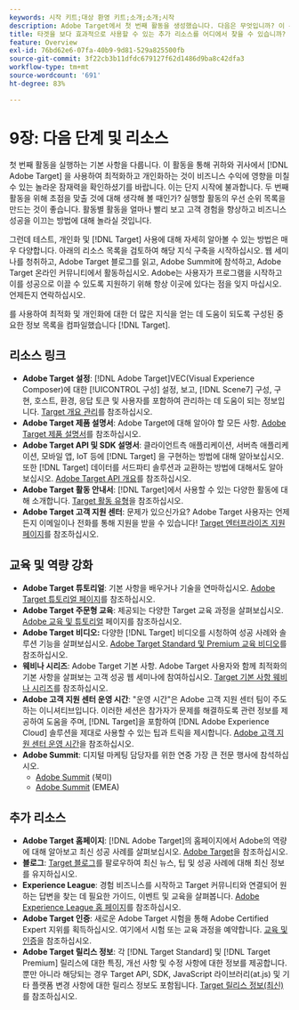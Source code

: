 ```yaml
---
keywords: 시작 키트;대상 환영 키트;소개;소개;시작
description: Adobe Target에서 첫 번째 활동을 생성했습니다. 다음은 무엇입니까? 이 문서를 사용하여 추가 리소스, 교육 튜토리얼 및 사용 방법 비디오에 대한 링크를 찾을 수 있습니다.
title: 타겟을 보다 효과적으로 사용할 수 있는 추가 리소스를 어디에서 찾을 수 있습니까?
feature: Overview
exl-id: 76bd62e6-07fa-40b9-9d81-529a825500fb
source-git-commit: 3f22cb3b11dfdc679127f62d1486d9ba8c42dfa3
workflow-type: tm+mt
source-wordcount: '691'
ht-degree: 83%

---
```


# 9장: 다음 단계 및 리소스

첫 번째 활동을 실행하는 기본 사항을 다룹니다. 이 활동을 통해 귀하와 귀사에서 [!DNL Adobe Target] 을 사용하여 최적화하고 개인화하는 것이 비즈니스 수익에 영향을 미칠 수 있는 놀라운 잠재력을 확인하셨기를 바랍니다. 이는 단지 시작에 불과합니다. 두 번째 활동을 위해 초점을 맞출 것에 대해 생각해 볼 때인가? 실행할 활동의 우선 순위 목록을 만드는 것이 좋습니다. 활동별 활동을 얼마나 빨리 보고 고객 경험을 향상하고 비즈니스 성공을 이끄는 방법에 대해 놀라실 것입니다.

그런데 테스트, 개인화 및 [!DNL Target] 사용에 대해 자세히 알아볼 수 있는 방법은 매우 다양합니다. 아래의 리소스 목록을 검토하여 해당 지식 구축을 시작하십시오. 웹 세미나를 청취하고, Adobe Target 블로그를 읽고, Adobe Summit에 참석하고, Adobe Target 온라인 커뮤니티에서 활동하십시오. Adobe는 사용자가 프로그램을 시작하고 이를 성공으로 이끌 수 있도록 지원하기 위해 항상 이곳에 있다는 점을 잊지 마십시오. 언제든지 연락하십시오.

를 사용하여 최적화 및 개인화에 대한 더 많은 지식을 얻는 데 도움이 되도록 구성된 중요한 정보 목록을 컴파일했습니다 [!DNL Target].

## 리소스 링크

* **Adobe Target 설정**: [!DNL Adobe Target]VEC(Visual Experience Composer)에 대한 [!UICONTROL 구성] 설정, 보고, [!DNL Scene7] 구성, 구현, 호스트, 환경, 응답 토큰 및 사용자를 포함하여 관리하는 데 도움이 되는 정보입니다. [Target 개요 관리](/help/main/administrating-target/administrating-target.md)를 참조하십시오.
* **Adobe Target 제품 설명서**: Adobe Target에 대해 알아야 할 모든 사항. [Adobe Target 제품 설명서](https://experienceleague.adobe.com/docs/target/using/target-home.html?lang=ko_KR)를 참조하십시오.
* **Adobe Target API 및 SDK 설명서**: 클라이언트측 애플리케이션, 서버측 애플리케이션, 모바일 앱, IoT 등에 [!DNL Target] 을 구현하는 방법에 대해 알아보십시오. 또한 [!DNL Target] 데이터를 서드파티 솔루션과 교환하는 방법에 대해서도 알아보십시오. [Adobe Target API 개요](/help/main/api/api-overview.md)를 참조하십시오.
* **Adobe Target 활동 안내서**: [!DNL Target]에서 사용할 수 있는 다양한 활동에 대해 소개합니다. [Target 활동 유형](/help/main/c-activities/target-activities-guide.md)을 참조하십시오.
* **Adobe Target 고객 지원 센터**: 문제가 있으신가요? Adobe Target 사용자는 언제든지 이메일이나 전화를 통해 지원을 받을 수 있습니다! [Target 엔터프라이즈 지원 페이지](https://helpx.adobe.com/kr/contact/enterprise-support.ec.html#target)를 참조하십시오.

## 교육 및 역량 강화

* **Adobe Target 튜토리얼**: 기본 사항을 배우거나 기술을 연마하십시오. [Adobe Target 튜토리얼 페이지](https://experienceleague.adobe.com/docs/target-learn/tutorials/overview.html?lang=ko_KR)를 참조하십시오.
* **Adobe Target 주문형 교육**: 제공되는 다양한 Target 교육 과정을 살펴보십시오. [Adobe 교육 및 튜토리얼](https://helpx.adobe.com/kr/learning.html?promoid=KAUDK) 페이지를 참조하십시오.
* **Adobe Target 비디오:** 다양한 [!DNL Target] 비디오를 시청하여 성공 사례와 솔루션 기능을 살펴보십시오. [Adobe Target Standard 및 Premium 교육 비디오](/help/main/c-intro/target-standard-premium-training-videos.md)를 참조하십시오.
* **웨비나 시리즈**: Adobe Target 기본 사항. Adobe Target 사용자와 함께 최적화의 기본 사항을 살펴보는 고객 성공 웹 세미나에 참여하십시오. [Target 기본 사항 웨비나 시리즈](/help/main/cmp-resources-and-contact-information.md#concept_11902FAC95C64479AABE020557A7EEE4)를 참조하십시오.
* **Adobe 고객 지원 센터 운영 시간**: &quot;운영 시간&quot;은 Adobe 고객 지원 센터 팀이 주도하는 이니셔티브입니다. 이러한 세션은 참가자가 문제를 해결하도록 관련 정보를 제공하여 도움을 주며, [!DNL Target]을 포함하여 [!DNL Adobe Experience Cloud] 솔루션을 제대로 사용할 수 있는 팁과 트릭을 제시합니다. [Adobe 고객 지원 센터 운영 시간](/help/main/cmp-resources-and-contact-information.md#concept_58EA30379D3B48C4848BA2A8C464A5B7)을 참조하십시오.
* **Adobe Summit**: 디지털 마케팅 담당자를 위한 연중 가장 큰 전문 행사에 참석하십시오.
   * [Adobe Summit](https://summit.adobe.com/na/) (북미)
   * [Adobe Summit](https://summit-emea.adobe.com/emea/) (EMEA)

## 추가 리소스

* **Adobe Target 홈페이지**: [!DNL Adobe Target]의 홈페이지에서 Adobe의 역량에 대해 알아보고 최신 성공 사례를 살펴보십시오. [Adobe Target](https://www.adobe.com/kr/marketing/target.html)을 참조하십시오.
* **블로그**: [Target 블로그](https://blog.adobe.com/en/2020/07/29/adobe-target-announces-enhanced-analytics-measurement-for-ai-powered-testing-and-personalization.html#gs.di9df5)를 팔로우하여 최신 뉴스, 팁 및 성공 사례에 대해 최신 정보를 유지하십시오.
* **Experience League**: 경험 비즈니스를 시작하고 Target 커뮤니티와 연결되어 원하는 답변을 찾는 데 필요한 가이드, 이벤트 및 교육을 살펴봅니다. [Adobe Experience League 홈 페이지](https://experienceleague.adobe.com/#home)를 참조하십시오.
* **Adobe Target 인증**: 새로운 Adobe Target 시험을 통해 Adobe Certified Expert 지위를 획득하십시오. 여기에서 시험 또는 교육 과정을 예약합니다. [교육 및 인증](/help/main/c-intro/training-and-certification.md)을 참조하십시오.
* **Adobe Target 릴리스 정보**: 각 [!DNL Target Standard] 및 [!DNL Target Premium] 릴리스에 대한 특징, 개선 사항 및 수정 사항에 대한 정보를 제공합니다. 뿐만 아니라 해당되는 경우 Target API, SDK, JavaScript 라이브러리(at.js) 및 기타 플랫폼 변경 사항에 대한 릴리스 정보도 포함됩니다. [Target 릴리스 정보(최신)](/help/main/r-release-notes/release-notes.md)를 참조하십시오.
